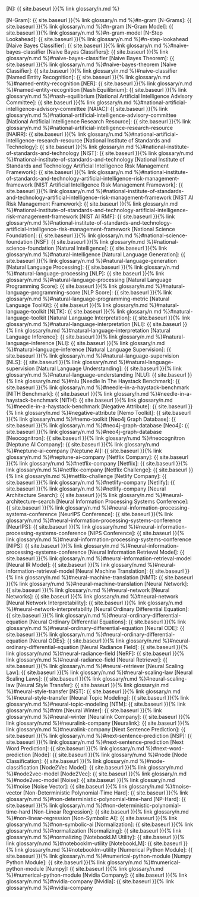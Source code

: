 [N]: {{ site.baseurl }}{% link glossary/n.md %}

[N-Gram]: {{ site.baseurl }}{% link glossary/n.md %}#n-gram
[N-Grams]: {{ site.baseurl }}{% link glossary/n.md %}#n-gram
[N-Gram Model]: {{ site.baseurl }}{% link glossary/n.md %}#n-gram-model
[N-Step Lookahead]: {{ site.baseurl }}{% link glossary/n.md %}#n-step-lookahead
[Naive Bayes Classifier]: {{ site.baseurl }}{% link glossary/n.md %}#naive-bayes-classifier
[Naive Bayes Classifiers]: {{ site.baseurl }}{% link glossary/n.md %}#naive-bayes-classifier
[Naive Bayes Theorem]: {{ site.baseurl }}{% link glossary/n.md %}#naive-bayes-theorem
[Naive Classifier]: {{ site.baseurl }}{% link glossary/n.md %}#naive-classifier
[Named Entity Recognition]: {{ site.baseurl }}{% link glossary/n.md %}#named-entity-recognition
[NER]: {{ site.baseurl }}{% link glossary/n.md %}#named-entity-recognition
[Nash Equilibrium]: {{ site.baseurl }}{% link glossary/n.md %}#nash-equilibrium
[National Artificial Intelligence Advisory Committee]: {{ site.baseurl }}{% link glossary/n.md %}#national-artificial-intelligence-advisory-committee
[NAIAC]: {{ site.baseurl }}{% link glossary/n.md %}#national-artificial-intelligence-advisory-committee
[National Artificial Intelligence Research Resource]: {{ site.baseurl }}{% link glossary/n.md %}#national-artificial-intelligence-research-resource
[NAIRR]: {{ site.baseurl }}{% link glossary/n.md %}#national-artificial-intelligence-research-resource
[National Institute of Standards and Technology]: {{ site.baseurl }}{% link glossary/n.md %}#national-institute-of-standards-and-technology
[NIST]: {{ site.baseurl }}{% link glossary/n.md %}#national-institute-of-standards-and-technology
[National Institute of Standards and Technology Artificial Intelligence Risk Management Framework]: {{ site.baseurl }}{% link glossary/n.md %}#national-institute-of-standards-and-technology-artificial-intelligence-risk-management-framework
[NIST Artificial Intelligence Risk Management Framework]: {{ site.baseurl }}{% link glossary/n.md %}#national-institute-of-standards-and-technology-artificial-intelligence-risk-management-framework
[NIST AI Risk Management Framework]: {{ site.baseurl }}{% link glossary/n.md %}#national-institute-of-standards-and-technology-artificial-intelligence-risk-management-framework
[NIST AI RMF]: {{ site.baseurl }}{% link glossary/n.md %}#national-institute-of-standards-and-technology-artificial-intelligence-risk-management-framework
[National Science Foundation]: {{ site.baseurl }}{% link glossary/n.md %}#national-science-foundation
[NSF]: {{ site.baseurl }}{% link glossary/n.md %}#national-science-foundation
[Natural Intelligence]: {{ site.baseurl }}{% link glossary/n.md %}#natural-intelligence
[Natural Language Generation]: {{ site.baseurl }}{% link glossary/n.md %}#natural-language-generation
[Natural Language Processing]: {{ site.baseurl }}{% link glossary/n.md %}#natural-language-processing
[NLP]: {{ site.baseurl }}{% link glossary/n.md %}#natural-language-processing
[Natural Language Programming Score]: {{ site.baseurl }}{% link glossary/n.md %}#natural-language-programming-score
[NLP Score]: {{ site.baseurl }}{% link glossary/n.md %}#natural-language-programming-metric
[Natural Language ToolKit]: {{ site.baseurl }}{% link glossary/n.md %}#natural-language-toolkit
[NLTK]: {{ site.baseurl }}{% link glossary/n.md %}#natural-language-toolkit
[Natural Language Interpretation]: {{ site.baseurl }}{% link glossary/n.md %}#natural-language-interpretation
[NLI]: {{ site.baseurl }}{% link glossary/n.md %}#natural-language-interpretation
[Natural Language Inference]: {{ site.baseurl }}{% link glossary/n.md %}#natural-language-inference
[NLI]: {{ site.baseurl }}{% link glossary/n.md %}#natural-language-inference
[Natural Language Supervision]: {{ site.baseurl }}{% link glossary/n.md %}#natural-language-supervision
[NLS]: {{ site.baseurl }}{% link glossary/n.md %}#natural-language-supervision
[Natural Language Understanding]: {{ site.baseurl }}{% link glossary/n.md %}#natural-language-understanding
[NLU]: {{ site.baseurl }}{% link glossary/n.md %}#nlu
[Needle In The Haystack Benchmark]: {{ site.baseurl }}{% link glossary/n.md %}#needle-in-a-haystack-benchmark
[NITH Benchmark]: {{ site.baseurl }}{% link glossary/n.md %}#needle-in-a-haystack-benchmark
[NITH]: {{ site.baseurl }}{% link glossary/n.md %}#needle-in-a-haystack-benchmark
[Negative Attribute]: {{ site.baseurl }}{% link glossary/n.md %}#negative-attribute
[Nemo Toolkit]: {{ site.baseurl }}{% link glossary/n.md %}#nemo-toolkit
[Neo4j Graph Database]: {{ site.baseurl }}{% link glossary/n.md %}#neo4j-graph-database
[Neo4j]: {{ site.baseurl }}{% link glossary/n.md %}#neo4j-graph-database
[Neocognitron]: {{ site.baseurl }}{% link glossary/n.md %}#neocognitron
[Neptune AI Company]: {{ site.baseurl }}{% link glossary/n.md %}#neptune-ai-company
[Neptune AI]: {{ site.baseurl }}{% link glossary/n.md %}#neptune-ai-company
[Netflix Company]: {{ site.baseurl }}{% link glossary/n.md %}#netflix-company
[Netflix]: {{ site.baseurl }}{% link glossary/n.md %}#netflix-company
[Netflix Challenge]: {{ site.baseurl }}{% link glossary/n.md %}#netflix-challenge
[Netlify Company]: {{ site.baseurl }}{% link glossary/n.md %}#netlify-company
[Netlify]: {{ site.baseurl }}{% link glossary/n.md %}#netlify-company
[Neural Architecture Search]: {{ site.baseurl }}{% link glossary/n.md %}#neural-architecture-search
[Neural Information Processing Systems Conference]: {{ site.baseurl }}{% link glossary/n.md %}#neural-information-processing-systems-conference
[NeurIPS Conference]: {{ site.baseurl }}{% link glossary/n.md %}#neural-information-processing-systems-conference
[NeurIPS]: {{ site.baseurl }}{% link glossary/n.md %}#neural-information-processing-systems-conference
[NIPS Conference]: {{ site.baseurl }}{% link glossary/n.md %}#neural-information-processing-systems-conference
[NIPS]: {{ site.baseurl }}{% link glossary/n.md %}#neural-information-processing-systems-conference
[Neural Information Retrieval Model]: {{ site.baseurl }}{% link glossary/n.md %}#neural-information-retrieval-model
[Neural IR Model]: {{ site.baseurl }}{% link glossary/n.md %}#neural-information-retrieval-model
[Neural Machine Translation]: {{ site.baseurl }}{% link glossary/n.md %}#neural-machine-translation
[NMT]: {{ site.baseurl }}{% link glossary/n.md %}#neural-machine-translation
[Neural Network]: {{ site.baseurl }}{% link glossary/n.md %}#neural-network
[Neural Networks]: {{ site.baseurl }}{% link glossary/n.md %}#neural-network
[Neural Network Interpretability]: {{ site.baseurl }}{% link glossary/n.md %}#neural-network-interpretability
[Neural Ordinary Differential Equation]: {{ site.baseurl }}{% link glossary/n.md %}#neural-ordinary-differential-equation
[Neural Ordinary Differential Equations]: {{ site.baseurl }}{% link glossary/n.md %}#neural-ordinary-differential-equation
[Neural ODE]: {{ site.baseurl }}{% link glossary/n.md %}#neural-ordinary-differential-equation
[Neural ODEs]: {{ site.baseurl }}{% link glossary/n.md %}#neural-ordinary-differential-equation
[Neural Radiance Field]: {{ site.baseurl }}{% link glossary/n.md %}#neural-radiance-field
[NeRF]: {{ site.baseurl }}{% link glossary/n.md %}#neural-radiance-field
[Neural Retriever]: {{ site.baseurl }}{% link glossary/n.md %}#neural-retriever
[Neural Scaling Law]: {{ site.baseurl }}{% link glossary/n.md %}#neural-scaling-law
[Neural Scaling Laws]: {{ site.baseurl }}{% link glossary/n.md %}#neural-scaling-law
[Neural Style Transfer]: {{ site.baseurl }}{% link glossary/n.md %}#neural-style-transfer
[NST]: {{ site.baseurl }}{% link glossary/n.md %}#neural-style-transfer
[Neural Topic Modeling]: {{ site.baseurl }}{% link glossary/n.md %}#neural-topic-modeling
[NTM]: {{ site.baseurl }}{% link glossary/n.md %}#ntm
[Neural Winter]: {{ site.baseurl }}{% link glossary/n.md %}#neural-winter
[Neuralink Company]: {{ site.baseurl }}{% link glossary/n.md %}#neuralink-company
[Neuralink]: {{ site.baseurl }}{% link glossary/n.md %}#neuralink-company
[Next Sentence Prediction]: {{ site.baseurl }}{% link glossary/n.md %}#next-sentence-prediction
[NSP]: {{ site.baseurl }}{% link glossary/n.md %}#next-sentence-prediction
[Next Word Prediction]: {{ site.baseurl }}{% link glossary/n.md %}#next-word-prediction
[Node]: {{ site.baseurl }}{% link glossary/n.md %}#node
[Node Classification]: {{ site.baseurl }}{% link glossary/n.md %}#node-classification
[Node2Vec Model]: {{ site.baseurl }}{% link glossary/n.md %}#node2vec-model
[Node2Vec]: {{ site.baseurl }}{% link glossary/n.md %}#node2vec-model
[Noise]: {{ site.baseurl }}{% link glossary/n.md %}#noise
[Noise Vector]: {{ site.baseurl }}{% link glossary/n.md %}#noise-vector
[Non-Deterministic Polynomial-Time Hard]: {{ site.baseurl }}{% link glossary/n.md %}#non-deterministic-polynomial-time-hard
[NP-Hard]: {{ site.baseurl }}{% link glossary/n.md %}#non-deterministic-polynomial-time-hard
[Non-Linear Regression]: {{ site.baseurl }}{% link glossary/n.md %}#non-linear-regression
[Non-Symbolic AI]: {{ site.baseurl }}{% link glossary/n.md %}#non-symbolic-ai
[Normalization]: {{ site.baseurl }}{% link glossary/n.md %}#normalization
[Normalizing]: {{ site.baseurl }}{% link glossary/n.md %}#normalizing
[NotebookLM Utility]: {{ site.baseurl }}{% link glossary/n.md %}#notebooklm-utility
[NotebookLM]: {{ site.baseurl }}{% link glossary/n.md %}#notebooklm-utility
[Numerical Python Module]: {{ site.baseurl }}{% link glossary/n.md %}#numerical-python-module
[Numpy Python Module]: {{ site.baseurl }}{% link glossary/n.md %}#numerical-python-module
[Numpy]: {{ site.baseurl }}{% link glossary/n.md %}#numerical-python-module
[Nvidia Company]: {{ site.baseurl }}{% link glossary/n.md %}#nvidia-company
[Nvidia]: {{ site.baseurl }}{% link glossary/n.md %}#nvidia-company
